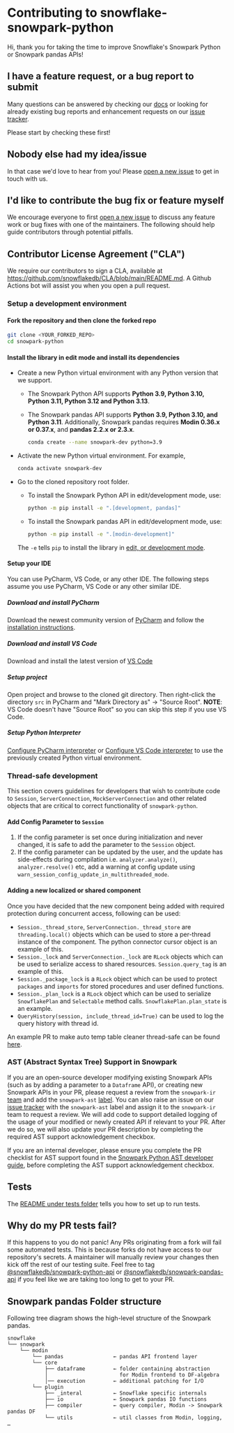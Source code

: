 # Contributing to snowflake-snowpark-python

Hi, thank you for taking the time to improve Snowflake's Snowpark Python or Snowpark pandas APIs!

## I have a feature request, or a bug report to submit

Many questions can be answered by checking our [docs](https://docs.snowflake.com/) or looking for already existing bug reports and enhancement requests on our [issue tracker](https://github.com/snowflakedb/snowpark-python/issues).

Please start by checking these first!

## Nobody else had my idea/issue

In that case we'd love to hear from you!
Please [open a new issue](https://github.com/snowflakedb/snowpark-python/issues/new/choose) to get in touch with us.

## I'd like to contribute the bug fix or feature myself

We encourage everyone to first [open a new issue](https://github.com/snowflakedb/snowpark-python/issues/new/choose) to discuss any feature work or bug fixes with one of the maintainers.
The following should help guide contributors through potential pitfalls.

## Contributor License Agreement ("CLA")

We require our contributors to sign a CLA, available at https://github.com/snowflakedb/CLA/blob/main/README.md. A Github Actions bot will assist you when you open a pull request.

### Setup a development environment

#### Fork the repository and then clone the forked repo

```bash
git clone <YOUR_FORKED_REPO>
cd snowpark-python
```

#### Install the library in edit mode and install its dependencies

- Create a new Python virtual environment with any Python version that we support.
  - The Snowpark Python API supports **Python 3.9, Python 3.10, Python 3.11, Python 3.12 and Python 3.13**.
  - The Snowpark pandas API supports **Python 3.9, Python 3.10, and Python 3.11**. Additionally, Snowpark pandas requires **Modin 0.36.x or 0.37.x**, and **pandas 2.2.x or 2.3.x**.

    ```bash
    conda create --name snowpark-dev python=3.9
    ```

- Activate the new Python virtual environment. For example,

  ```bash
  conda activate snowpark-dev
  ```

- Go to the cloned repository root folder.
  - To install the Snowpark Python API in edit/development mode, use:

      ```bash
      python -m pip install -e ".[development, pandas]"
      ```
  - To install the Snowpark pandas API in edit/development mode, use:
      ```bash
      python -m pip install -e ".[modin-development]"
      ```

  The `-e` tells `pip` to install the library in [edit, or development mode](https://pip.pypa.io/en/stable/cli/pip_install/#editable-installs).

#### Setup your IDE

You can use PyCharm, VS Code, or any other IDE.
The following steps assume you use PyCharm, VS Code or any other similar IDE.

##### Download and install PyCharm

Download the newest community version of [PyCharm](https://www.jetbrains.com/pycharm/download/)
and follow the [installation instructions](https://www.jetbrains.com/help/pycharm/installation-guide.html).

##### Download and install VS Code

Download and install the latest version of [VS Code](https://code.visualstudio.com/download)

##### Setup project

Open project and browse to the cloned git directory. Then right-click the directory `src` in PyCharm
and "Mark Directory as" -> "Source Root". **NOTE**: VS Code doesn't have "Source Root" so you can skip this step if you use VS Code.

##### Setup Python Interpreter

[Configure PyCharm interpreter][config pycharm interpreter] or [Configure VS Code interpreter][config vscode interpreter] to use the previously created Python virtual environment.

### Thread-safe development

This section covers guidelines for developers that wish to contribute code to `Session`, `ServerConnection`, `MockServerConnection` and other related objects that are critical to correct functionality of `snowpark-python`.

#### Add Config Parameter to `Session`

1. If the config parameter is set once during initialization and never changed, it is safe to add the parameter to the `Session` object.
2. If the config parameter can be updated by the user, and the update has side-effects during compilation i.e. `analyzer.analyze()`, `analyzer.resolve()` etc, add a warning at config update using `warn_session_config_update_in_multithreaded_mode`.

#### Adding a new localized or shared component

Once you have decided that the new component being added with required protection during concurrent access, following can be used:

- `Session._thread_store`, `ServerConnection._thread_store` are `threading.local()` objects which can be used to store a per-thread instance of the component. The python connector cursor object is an example of this.
- `Session._lock` and `ServerConnection._lock` are `RLock` objects which can be used to serialize access to shared resources. `Session.query_tag` is an example of this.
- `Session._package_lock` is a `RLock` object which can be used to protect `packages` and `imports` for stored procedures and user defined functions.
- `Session._plan_lock` is a `RLock` object which can be used to serialize `SnowflakePlan` and `Selectable` method calls. `SnowflakePlan.plan_state` is an example.
- `QueryHistory(session, include_thread_id=True)` can be used to log the query history with thread id.

An example PR to make auto temp table cleaner thread-safe can be found [here](https://github.com/snowflakedb/snowpark-python/pull/2309).

### AST (Abstract Syntax Tree) Support in Snowpark

If you are an open-source developer modifying existing Snowpark APIs (such as by adding a parameter to a `Dataframe` API), or creating new Snowpark APIs in your PR, please request a review from the `snowpark-ir` [team](https://github.com/orgs/snowflakedb/teams/snowpark-ir) and add the `snowpark-ast` [label](https://github.com/snowflakedb/snowpark-python/labels/snowpark-ast). You can also raise an issue on our [issue tracker](https://github.com/snowflakedb/snowpark-python/issues) with the `snowpark-ast` label and assign it to the `snowpark-ir` team to request a review. We will add code to support detailed logging of the usage of your modified or newly created API if relevant to your PR. After we do so, we will also update your PR description by completing the required AST support acknowledgement checkbox.

If you are an internal developer, please ensure you complete the PR checklist for AST support found in the [Snowpark Python AST developer guide](https://docs.google.com/document/d/16K9jBv0pT6SkYbFTxNIQT9-bJjemE4niZTfc9mie6RQ/edit?tab=t.0), before completing the AST support acknowledgement checkbox.

## Tests

The [README under tests folder](tests/README.md) tells you how to set up to run tests.

## Why do my PR tests fail?

If this happens to you do not panic! Any PRs originating from a fork will fail some automated tests. This is because
forks do not have access to our repository's secrets. A maintainer will manually review your changes then kick off
the rest of our testing suite. Feel free to tag [@snowflakedb/snowpark-python-api](https://github.com/orgs/snowflakedb/teams/snowpark-python-api)
or [@snowflakedb/snowpark-pandas-api](https://github.com/orgs/snowflakedb/teams/snowpark-pandas-api)
if you feel like we are taking too long to get to your PR.

[config pycharm interpreter]: https://www.jetbrains.com/help/pycharm/configuring-python-interpreter.html
[config vscode interpreter]: https://code.visualstudio.com/docs/python/environments#_manually-specify-an-interpreter

## Snowpark pandas Folder structure
Following tree diagram shows the high-level structure of the Snowpark pandas.
```
snowflake
└── snowpark
    └── modin
        └── pandas                ← pandas API frontend layer
        └── core
            ├── dataframe         ← folder containing abstraction
            │                       for Modin frontend to DF-algebra
            │── execution         ← additional patching for I/O
        └── plugin
            ├── _interal          ← Snowflake specific internals
            ├── io                ← Snowpark pandas IO functions
            ├── compiler          ← query compiler, Modin -> Snowpark pandas DF
            └── utils             ← util classes from Modin, logging, …
```
